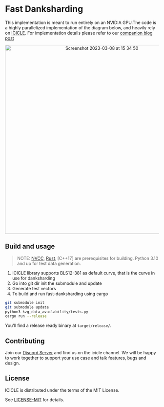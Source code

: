# Fast Danksharding

This implementation is meant to run entirely on an NVIDIA GPU.The code is a highly parallelized implementation of the diagram below, and heavily rely on  [ICICLE](https://github.com/ingonyama-zk/icicle). For implementation details please refer to our [companion blog post](https://medium.com/@ingonyama/fast-danksharding-using-icicle-6411565bb245) 

 <div align="center">
<img width="618" alt="Screenshot 2023-03-08 at 15 34 50" src="https://user-images.githubusercontent.com/2446179/223727252-6e94d18f-0653-4c0d-87ad-5c7d82c0ea54.png">
</div>

## Build and usage

> NOTE: [NVCC], [Rust], [C++17] are prerequisites for building. Python 3.10 and up for test data generation.

1. ICICLE library supports BLS12-381 as default curve, that is the curve in use for danksharding
2. Go into git dir init the submodule and update
3. Generate test vectors
4. To build and run fast-danksharding using cargo

```sh
git submodule init
git submodule update
python3 kzg_data_availability/tests.py
cargo run --release
```

You'll find a release ready binary at `target/release/`.

## Contributing

Join our [Discord Server](https://discord.gg/Y4SkbDf2Ff) and find us on the icicle channel. We will be happy to work together to support your use case and talk features, bugs and design.

## License

ICICLE is distributed under the terms of the MIT License.

See [LICENSE-MIT][LMIT] for details.

<!-- Begin Links -->
[BLS12-381]: https://github.com/ingonyama-zk/icicle/blob/main/icicle/curves/bls12_381.cuh
[NVCC]: https://docs.nvidia.com/cuda/#installation-guides
[Rust]: https://www.rust-lang.org/
[CRV_TEMPLATE]: ./icicle/curves/curve_template.cuh
[CRV_CONFIG]: ./icicle/curves/curve_config.cuh
[B_SCRIPT]: ./build.rs
[FDI]: https://github.com/ingonyama-zk/fast-danksharding
[CONT]: ./CONTRIBUTING.md
[LMIT]: ./LICENSE
<!-- End Links -->
